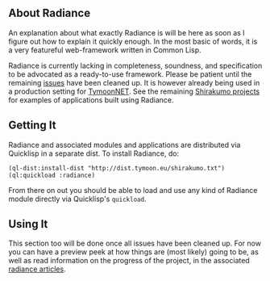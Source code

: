 About Radiance
--------------
An explanation about what exactly Radiance is will be here as soon as I figure out how to explain it quickly enough. In the most basic of words, it is a very featureful web-framework written in Common Lisp.

Radiance is currently lacking in completeness, soundness, and specification to be advocated as a ready-to-use framework. Please be patient until the remaining [issues](https://github.com/Shirakumo/radiance/issues) have been cleaned up. It is however already being used in a production setting for [TymoonNET](https://blog.tymoon.eu/). See the remaining [Shirakumo projects](https://github.com/Shirakumo) for examples of applications built using Radiance.

Getting It
----------
Radiance and associated modules and applications are distributed via Quicklisp in a separate dist. To install Radiance, do:

    (ql-dist:install-dist "http://dist.tymoon.eu/shirakumo.txt")
    (ql:quickload :radiance)

From there on out you should be able to load and use any kind of Radiance module directly via Quicklisp's `quickload`.

Using It
--------
This section too will be done once all issues have been cleaned up. For now you can have a preview peek at how things are (most likely) going to be, as well as read information on the progress of the project, in the associated [radiance articles](http://blog.tymoon.eu/tagged/radiance).
